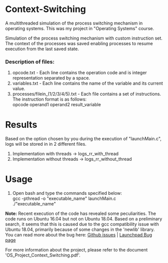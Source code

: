 # Context-Switching
A multithreaded simulation of the process switching mechanism in operating systems. This was my project in "Operating Systems" course.

Simulation of the process switching mechanism with custom instruction set. The context of the processes was saved enabling processes to resume execution from the last saved state.

### Description of files:
1. opcode.txt - Each line contains the operation code and is integer representation separated by a space.
2. variables.txt - Each line contains the name of the variable and its current value.
3. processes/filein_(1/2/3/4/5).txt - Each file contains a set of instructions. <br />
The instruction format is as follows: <br />
opcode operand1 operand2 result_variable

# Results
Based on the option chosen by you during the execution of "launchMain.c", logs will be stored in in 2 different files.
1. Implementation with threads -> logs_rr_with_thread
2. Implementation without threads -> logs_rr_without_thread

# Usage
1. Open bash and type the commands specified below: <br/>
        gcc -pthread -o "executable_name" launchMain.c <br/>
        ./"executable_name"
    
<strong>Note:</strong> Recent execution of the code has revealed some peculiarities. The code runs on Ubuntu 16.04 but not on Ubuntu 18.04. Based on a preliminary search, it seems that this is caused due to the gcc compatibility issue with Ubuntu 18.04, primarily because of some changes in the 'newlib' library. You can read more about the bug here: [Github issues](https://github.com/travisgoodspeed/md380tools/issues/871) | [Launchpad Bug page](https://bugs.launchpad.net/gcc-arm-embedded/+bug/1772332)

For more information about the project, please refer to the document 'OS_Project_Context_Switching.pdf'.
